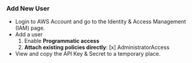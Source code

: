 ### Add New User
- Login to AWS Account and go to the Identity & Access Management (IAM) page.
- Add a user
  1. Enable **Programmatic access**
  2. **Attach existing policies directly**: [x] AdministratorAccess
- View and copy the API Key & Secret to a temporary place.
